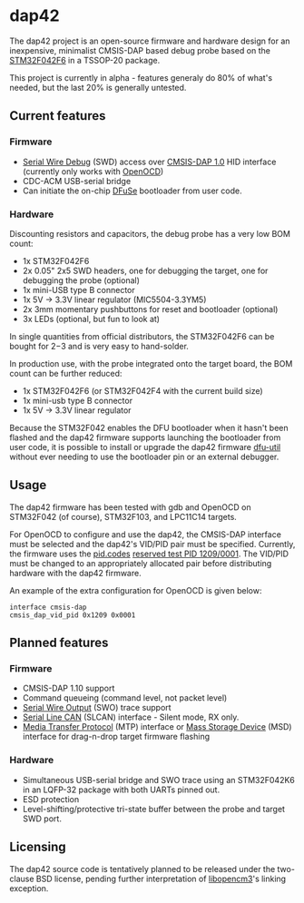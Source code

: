 # dap42
The dap42 project is an open-source firmware and hardware design for an inexpensive, minimalist CMSIS-DAP based debug probe based on the [STM32F042F6](http://www.st.com/web/catalog/mmc/FM141/SC1169/SS1574/LN1823/PF259617) in a TSSOP-20 package.

This project is currently in alpha - features generaly do 80% of what's needed, but the last 20% is generally untested.

## Current features
### Firmware
* [Serial Wire Debug](http://www.arm.com/products/system-ip/debug-trace/coresight-soc-components/serial-wire-debug.php) (SWD) access over [CMSIS-DAP 1.0](http://www.arm.com/products/processors/cortex-m/cortex-microcontroller-software-interface-standard.php) HID interface (currently only works with [OpenOCD](http://openocd.org))
* CDC-ACM USB-serial bridge
* Can initiate the on-chip [DFuSe](http://dfu-util.sourceforge.net/dfuse.html) bootloader from user code.

### Hardware
Discounting resistors and capacitors, the debug probe has a very low BOM count:
* 1x STM32F042F6
* 2x 0.05" 2x5 SWD headers, one for debugging the target, one for debugging the probe (optional)
* 1x mini-USB type B connector
* 1x 5V -> 3.3V linear regulator (MIC5504-3.3YM5)
* 2x 3mm momentary pushbuttons for reset and bootloader (optional)
* 3x LEDs (optional, but fun to look at)

In single quantities from official distributors, the STM32F042F6 can be bought for $2-$3 and is very easy to hand-solder.

In production use, with the probe integrated onto the target board, the BOM count can be further reduced:
* 1x STM32F042F6 (or STM32F042F4 with the current build size)
* 1x mini-usb type B connector
* 1x 5V -> 3.3V linear regulator

Because the STM32F042 enables the DFU bootloader when it hasn't been flashed and the dap42 firmware supports launching the bootloader from user code, it is possible to install or upgrade the dap42 firmware [dfu-util](http://dfu-util.sourceforge.net/) without ever needing to use the bootloader pin or an external debugger.

## Usage
The dap42 firmware has been tested with gdb and OpenOCD on STM32F042 (of course), STM32F103, and LPC11C14 targets.

For OpenOCD to configure and use the dap42, the CMSIS-DAP interface must be selected and the dap42's VID/PID pair must be specified.
Currently, the firmware uses the [pid.codes](http://pid.codes/) [reserved test PID 1209/0001](http://pid.codes/1209/0001/).
The VID/PID must be changed to an appropriately allocated pair before distributing hardware with the dap42 firmware.

An example of the extra configuration for OpenOCD is given below:

    interface cmsis-dap
    cmsis_dap_vid_pid 0x1209 0x0001

## Planned features
### Firmware
* CMSIS-DAP 1.10 support
 * Command queueing (command level, not packet level)
 * [Serial Wire Output](http://infocenter.arm.com/help/index.jsp?topic=/com.arm.doc.ddi0314h/Chdfgefg.html) (SWO) trace support
* [Serial Line CAN](http://lxr.free-electrons.com/source/drivers/net/can/slcan.c) (SLCAN) interface - Silent mode, RX only.
* [Media Transfer Protocol](https://en.wikipedia.org/wiki/Media_Transfer_Protocol) (MTP) interface or [Mass Storage Device](https://en.wikipedia.org/wiki/USB_mass_storage_device_class) (MSD) interface for drag-n-drop target firmware flashing

### Hardware
* Simultaneous USB-serial bridge and SWO trace using an STM32F042K6 in an LQFP-32 package with both UARTs pinned out.
* ESD protection
* Level-shifting/protective tri-state buffer between the probe and target SWD port.

## Licensing
The dap42 source code is tentatively planned to be released under the two-clause BSD license, pending further interpretation of [libopencm3](http://libopencm3.org/wiki/Main_Page)'s linking exception.
